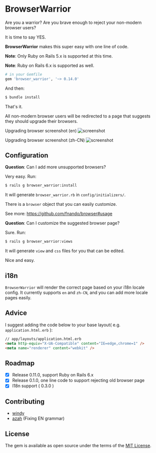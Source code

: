 # BrowserWarrior

Are you a warrior? Are you brave enough to reject your non-modern browser users?

It is time to say YES.

**BrowserWarrior** makes this super easy with one line of code.

**Note**: Only Ruby on Rails 5.x is supported at this time.

**Note**: Ruby on Rails 6.x is supported as well.

```ruby
# in your Gemfile
gem 'browser_warrior', '~> 0.14.0'
```

And then:
```bash
$ bundle install
```

That's it.

All non-modern browser users will be redirected to a page that suggests they should upgrade their browsers.

Upgrading browser screenshot (en)
![screenshot](https://github.com/dao42/browser_warrior/raw/master/img/browser-en.jpg)

Upgrading browser screenshot (zh-CN)
![screenshot](https://github.com/dao42/browser_warrior/raw/master/img/browser.png)

## Configuration

**Question**: Can I add more unsupported browsers?

Very easy. Run:

```bash
$ rails g browser_warrior:install
```

It will generate `browser_warrior.rb` in `config/initializers/`.

There is a `browser` object that you can easily customize.

See more: <https://github.com/fnando/browser#usage>

**Question**: Can I customize the suggested browser page?

Sure. Run:

```bash
$ rails g browser_warrior:views
```

It will generate `view` and `css` files for you that can be edited.

Nice and easy.

## i18n

`BrowserWarrior` will render the correct page based on your i18n locale config.
It currently supports `en` and `zh-CN`, and you can add more locale pages easily.

## Advice

I suggest adding the code below to your base layout( e.g. `application.html.erb` ):

```html
// app/layouts/application.html.erb
<meta http-equiv="X-UA-Compatible" content="IE=edge,chrome=1" />
<meta name="renderer" content="webkit" />
```


## Roadmap

- [x] Release 0.11.0, support Ruby on Rails 6.x
- [x] Release 0.1.0, one line code to support rejecting old browser page
- [x] I18n support ( 0.3.0 )

## Contributing

* [windy](https://github.com/windy)
* [azah](https://github.com/azah) (Fixing EN grammar)

## License
The gem is available as open source under the terms of the [MIT License](http://opensource.org/licenses/MIT).
